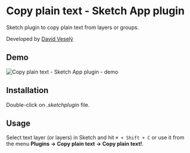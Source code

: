 Copy plain text - Sketch App plugin
========

Sketch plugin to copy plain text from layers or groups. 

Developed by [David Veselý](http://davidvesely.cz/)

## Demo
![Copy plain text - Sketch App plugin - demo](http://davidvesely.cz/copy-plain-text-demo.gif)

## Installation
Double-click on *.sketchplugin* file.

## Usage
Select text layer (or layers) in Sketch and hit `⌘ + Shift + C`  or use it from the menu **Plugins -> Copy plain text -> Copy plain text!**.
